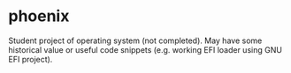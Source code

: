 # phoenix
Student project of operating system (not completed). May have some historical value or useful code snippets (e.g. working EFI loader using GNU EFI project).
